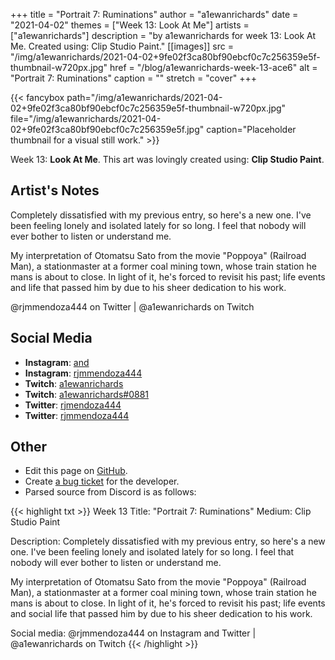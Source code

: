 +++
title =       "Portrait 7: Ruminations"
author =      "a1ewanrichards"
date =        "2021-04-02"
themes =      ["Week 13: Look At Me"]
artists =     ["a1ewanrichards"]
description = "by a1ewanrichards for week 13: Look At Me. Created using: Clip Studio Paint."
[[images]]
      src = "/img/a1ewanrichards/2021-04-02+9fe02f3ca80bf90ebcf0c7c256359e5f-thumbnail-w720px.jpg"
      href = "/blog/a1ewanrichards-week-13-ace6"
      alt = "Portrait 7: Ruminations"
      caption = ""
      stretch = "cover"
+++

{{< fancybox path="/img/a1ewanrichards/2021-04-02+9fe02f3ca80bf90ebcf0c7c256359e5f-thumbnail-w720px.jpg" file="/img/a1ewanrichards/2021-04-02+9fe02f3ca80bf90ebcf0c7c256359e5f.jpg" caption="Placeholder thumbnail for a visual still work." >}}


Week 13: **Look At Me**. This art was lovingly created using: **Clip Studio Paint**.

## Artist's Notes

Completely dissatisfied with my previous entry, so here's a new one. I've been feeling lonely and isolated lately for so long. I feel that nobody will ever bother to listen or understand me.

My interpretation of Otomatsu Sato from the movie "Poppoya" (Railroad Man), a stationmaster at a former coal mining town, whose train station he mans is about to close. In light of it, he's forced to revisit his past; life events and life that passed him by due to his sheer dedication to his work.

@rjmmendoza444 on  Twitter | @a1ewanrichards on Twitch

## Social Media

- **Instagram**: <a href='https://instagram.com/and' target='_blank'>and</a>
- **Instagram**: <a href='https://instagram.com/rjmmendoza444' target='_blank'>rjmmendoza444</a>
- **Twitch**: <a href='https://twitch.tv/a1ewanrichards' target='_blank'>a1ewanrichards</a>
- **Twitch**: <a href='https://twitch.tv/a1ewanrichards#0881' target='_blank'>a1ewanrichards#0881</a>
- **Twitter**: <a href='https://twitter.com/rjmendoza444' target='_blank'>rjmendoza444</a>
- **Twitter**: <a href='https://twitter.com/rjmmendoza444' target='_blank'>rjmmendoza444</a>

## Other

- Edit this page on [GitHub](https://github.com/teaminkling/web-refresh/edit/main/content/blog/a1ewanrichards-week-13-ace6.md).
- Create [a bug ticket](https://github.com/teaminkling/web-refresh/issues/new?assignees=&labels=bug&template=problem-report.md&title=) for the developer.
- Parsed source from Discord is as follows:

{{< highlight txt >}}
Week 13
Title: "Portrait 7: Ruminations"
Medium: Clip Studio Paint

Description: Completely dissatisfied with my previous entry, so here's a new one. I've been feeling lonely and isolated lately for so long. I feel that nobody will ever bother to listen or understand me.

My interpretation of Otomatsu Sato from the movie "Poppoya" (Railroad Man), a stationmaster at a former coal mining town, whose train station he mans is about to close. In light of it, he's forced to revisit his past; life events and social life that passed him by due to his sheer dedication to his work.

Social media: @rjmmendoza444 on Instagram and Twitter | @a1ewanrichards on Twitch
{{< /highlight >}}